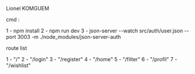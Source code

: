 Lionel KOMGUEM

cmd : 

1 - npm install
2 - npm run dev 
3 - json-server --watch src/auth/user.json --port 3003 -m ./node_modules/json-server-auth

route list 

1 - "/"
2 - "/login"
3 - "/register"
4 - "/home"
5 - "/filter"
6 - "/profil"
7 - "/wishlist"



